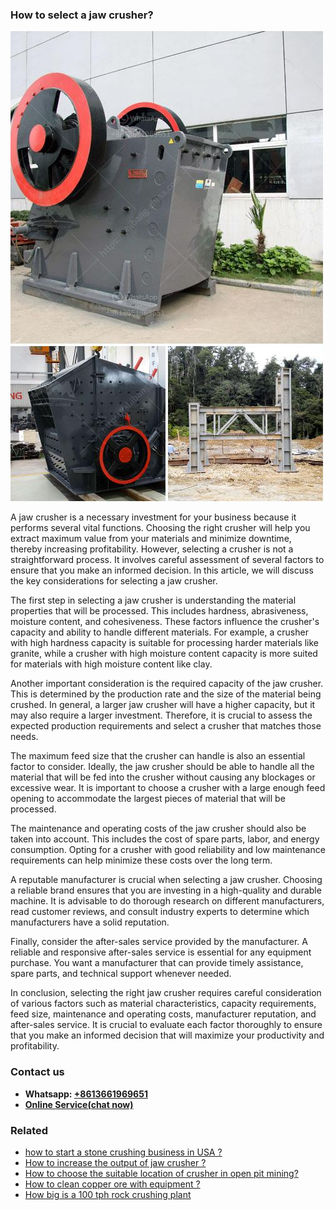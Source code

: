 <h3>How to select a jaw crusher?</h3><img src='1701745978.jpg' alt=''><p>A jaw crusher is a necessary investment for your business because it performs several vital functions. Choosing the right crusher will help you extract maximum value from your materials and minimize downtime, thereby increasing profitability. However, selecting a crusher is not a straightforward process. It involves careful assessment of several factors to ensure that you make an informed decision. In this article, we will discuss the key considerations for selecting a jaw crusher.</p><p>The first step in selecting a jaw crusher is understanding the material properties that will be processed. This includes hardness, abrasiveness, moisture content, and cohesiveness. These factors influence the crusher's capacity and ability to handle different materials. For example, a crusher with high hardness capacity is suitable for processing harder materials like granite, while a crusher with high moisture content capacity is more suited for materials with high moisture content like clay.</p><p>Another important consideration is the required capacity of the jaw crusher. This is determined by the production rate and the size of the material being crushed. In general, a larger jaw crusher will have a higher capacity, but it may also require a larger investment. Therefore, it is crucial to assess the expected production requirements and select a crusher that matches those needs.</p><p>The maximum feed size that the crusher can handle is also an essential factor to consider. Ideally, the jaw crusher should be able to handle all the material that will be fed into the crusher without causing any blockages or excessive wear. It is important to choose a crusher with a large enough feed opening to accommodate the largest pieces of material that will be processed.</p><p>The maintenance and operating costs of the jaw crusher should also be taken into account. This includes the cost of spare parts, labor, and energy consumption. Opting for a crusher with good reliability and low maintenance requirements can help minimize these costs over the long term.</p><p>A reputable manufacturer is crucial when selecting a jaw crusher. Choosing a reliable brand ensures that you are investing in a high-quality and durable machine. It is advisable to do thorough research on different manufacturers, read customer reviews, and consult industry experts to determine which manufacturers have a solid reputation.</p><p>Finally, consider the after-sales service provided by the manufacturer. A reliable and responsive after-sales service is essential for any equipment purchase. You want a manufacturer that can provide timely assistance, spare parts, and technical support whenever needed.</p><p>In conclusion, selecting the right jaw crusher requires careful consideration of various factors such as material characteristics, capacity requirements, feed size, maintenance and operating costs, manufacturer reputation, and after-sales service. It is crucial to evaluate each factor thoroughly to ensure that you make an informed decision that will maximize your productivity and profitability.</p><h3>Contact us</h3><ul><li><strong>Whatsapp:&nbsp;<a href="https://wa.me/8613661969651">+8613661969651</a></strong></li><li><a href="https://swt.shibang-china.com/?git&amp;zhl&amp;How to select a jaw crusher"><strong>Online Service(chat now)</strong></a></li></ul><h3>Related</h3><ul><li><a href='how to start a stone crushing business in USA .md'>how to start a stone crushing business in USA ?</a></li><li><a href='How to increase the output of jaw crusher .md'>How to increase the output of jaw crusher ?</a></li><li><a href='How to choose the suitable location of crusher in open pit mining.md'>How to choose the suitable location of crusher in open pit mining?</a></li><li><a href='How to clean copper ore with equipment .md'>How to clean copper ore with equipment ?</a></li><li><a href='How big is a 100 tph rock crushing plant.md'>How big is a 100 tph rock crushing plant</a></li></ul>
